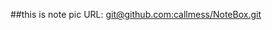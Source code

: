 ##this is note pic 
URL: [git@github.com:callmess/NoteBox.git](git@github.com:callmess/NoteBox.git)

